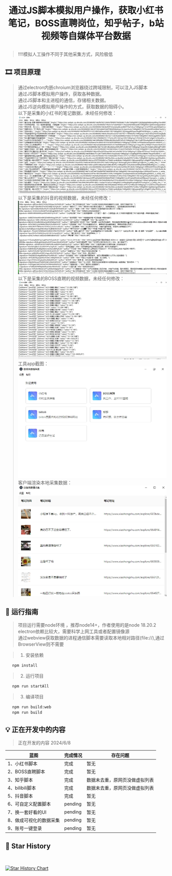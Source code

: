 # <p align="center">通过JS脚本模拟用户操作，获取小红书笔记，BOSS直聘岗位，知乎帖子，b站视频等自媒体平台数据</p>

[//]: # (https://github.com/ikatyang/emoji-cheat-sheet 表情仓库)


> !!!!模拟人工操作不同于其他采集方式，风险极低 

## 🎞️ 项目原理

> 通过electron内嵌chroium浏览器绕过跨域限制，可以注入JS脚本 \
> 通过JS脚本模拟用户操作，获取各种数据。 \
> 通过JS脚本和主进程的通信，存储相关数据。 \
> 通过JS逆向模拟用户操作的方式，获取数据的阻碍小。 \
> 以下是采集的小红书的笔记数据，未经任何修改：
> ![image](screenshot/xiaohongshu.png)
> 以下是采集的抖音的视频数据，未经任何修改：
> ![image](screenshot/douyin.png)
> 以下是采集的BOSS直聘的视频数据，未经任何修改：
> ![image](screenshot/BOSS直聘.png)
> 工具app截图：
> ![image](screenshot/app.png)
> 客户端渲染本地采集数据：
> ![image](screenshot/data.png)

## 🎨 运行指南

> 项目运行需要node环境 ，推荐node14+，作者使用的是node 18.20.2 \
> electron依赖比较大，需要科学上网工具或者配置镜像源 \
> 通过webview获取数据的进程通信脚本需要读取本地相对路径(file://),通过BrowserView则不需要 

> 1. 安装依赖

```bash
   npm install
```

> 2. 运行项目

```bash
   npm run startAll
```

> 3. 编译项目

```bash
   npm run build:web 
   npm run build 
```

## 💡 正在开发中的内容

> 正在开发的内容 2024/6/8
>

| 蓝图                       | 完成情况       | 存在问题        |
|--------------------------|------------|-------------|
| 1、小红书脚本          | 完成     | 暂无  |
| 2、BOSS直聘脚本        | 完成    | 暂无  |
| 3、知乎脚本            | 完成    | 数据未去重，原网页没做虚拟列表 |
| 4、bilibili脚本       | 完成    | 数据未去重，原网页没做虚拟列表  |
| 5、抖音脚本            | 完成    | 暂无 |
| 6、可自定义配置脚本      | pending    | 暂无 |
| 7、换一套好看的UI       | pending    | 暂无 |
| 8、做成可视化的数据采集   | pending    | 暂无 |
| 9、账号一键登录         | pending    | 暂无 |

## 🌟 Star History

<br>

[![Star History Chart](https://star-history.com/#liumengniu/crawler-client&Timeline)](https://star-history.com/#liumengniu/crawler-client&Timeline)



